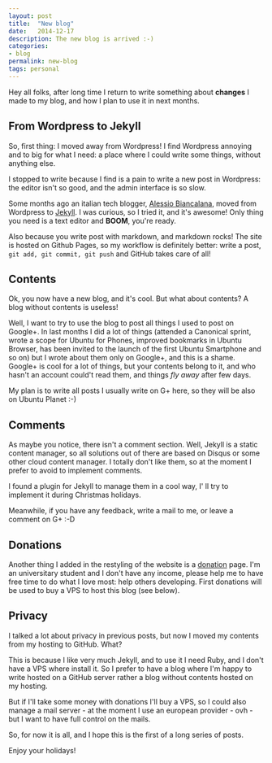 ```yaml
---
layout: post
title:  "New blog"
date:   2014-12-17
description: The new blog is arrived :-)
categories:
- blog
permalink: new-blog
tags: personal
---
```


Hey all folks, after long time I return to write something about **changes** I
made to my blog, and how I plan to use it in next months.

## From Wordpress to Jekyll

So, first thing: I moved away from Wordpress! I find Wordpress annoying and to
big for what I need: a place where I could write some things, without anything
else.

I stopped to write because I find is a pain to write a new post in Wordpress:
the editor isn't so good, and the admin interface is so slow.

Some months ago an italian tech blogger, [Alessio Biancalana][dottorblaster],
moved from Wordpress to [Jekyll][jekyll]. I was curious, so I tried it, and it's
awesome! Only thing you need is a text editor and **BOOM**, you're ready.

Also because you write post with markdown, and markdown rocks! The site is
hosted on Github Pages, so my workflow is definitely better: write a post, `git
add, git commit, git push` and GitHub takes care of all!

## Contents

Ok, you now have a new blog, and it's cool. But what about contents? A blog
without contents is useless!

Well, I want to try to use the blog to post all things I used to post on
Google+. In last months I did a lot of things (attended a Canonical sprint,
wrote a scope for Ubuntu for Phones, improved bookmarks in Ubuntu Browser, has
been invited to the launch of the first Ubuntu Smartphone and so on) but I wrote
about them only on Google+, and this is a shame. Google+ is cool for a lot of
things, but your contents belong to it, and who hasn't an account could't read
them, and things *fly away* after few days.

My plan is to write all posts I usually write on G+ here, so they will be also
on Ubuntu Planet :-)

## Comments

As maybe you notice, there isn't a comment section. Well, Jekyll is a static
content manager, so all solutions out of there are based on Disqus or some other
cloud content manager. I totally don't like them, so at the moment I prefer to
avoid to implement comments.

I found a plugin for Jekyll to manage them in a cool way, I' ll try to implement
it during Christmas holidays.

Meanwhile, if you have any feedback, write a mail to me, or leave a comment on
G+ :-D

## Donations

Another thing I added in the restyling of the website is a [donation][donation]
page. I'm an universitary student and I don't have any income, please help me to
have free time to do what I love most: help others developing. First donations
will be used to buy a VPS to host this blog (see below).

## Privacy

I talked a lot about privacy in previous posts, but now I moved my contents from
my hosting to GitHub. What?

This is because I like very much Jekyll, and to use it I need Ruby, and I don't
have a VPS where install it. So I prefer to have a blog where I'm happy to write
hosted on a GitHub server rather a blog without contents hosted on my hosting.

But if I'll take some money with donations I'll buy a VPS, so I could also
manage a mail server - at the moment I use an european provider - ovh - but I
want to have full control on the mails.

So, for now it is all, and I hope this is the first of a long series of posts.

Enjoy your holidays!

[dottorblaster]: http://dottorblaster.it/
[jekyll]: http://jekyllrb.com
[donation]: https://rpadovani.github.io/donations

